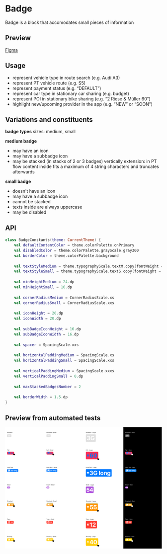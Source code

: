 # Badge

Badge is a block that accomodates small pieces of information


## Preview

[Figma](https://www.figma.com/file/1P6PQxKaqIaLjxxfy1cFtH/MaaS-Design-System?node-id=735%3A11698)


## Usage

- represent vehicle type in route search (e.g. Audi A3)
- represent PT vehicle route (e.g. S5)
- represent payment status (e.g. “DEFAULT”)
- represent car type in stationary car sharing (e.g. budget)
- represent POI in stationary bike sharing (e.g. “2 Riese & Müller 60”)
- highlight new/upcoming provider in the app (e.g. “NEW” or “SOON”)



## Variations and constituents

**badge types**
sizes: medium, small

**medium badge**
- may have an icon
- may have a subbadge icon
- may be stacked (in stacks of 2 or 3 badges) vertically
extension: in PT flow content inside fits a maximum of 4 string characters and truncates afterwards

**small badge**
- doesn't have an icon
- may have a subbadge icon
- cannot be stacked
- texts inside are always uppercase
- may be disabled



## API

[embedmd]:# (../../common/core/src/commonMain/kotlin/com/trafi/ui/component/internal/BadgeConstants.kt kotlin /class / $)
```kotlin
class BadgeConstants(theme: CurrentTheme) {
    val defaultContentColor = theme.colorPalette.onPrimary
    val disabledColor = theme.colorPalette.grayScale.gray300
    val borderColor = theme.colorPalette.background

    val textStyleMedium = theme.typographyScale.textM.copy(fontWeight = Bold)
    val textStyleSmall = theme.typographyScale.textS.copy(fontWeight = Bold)

    val minHeightMedium = 24.dp
    val minHeightSmall = 16.dp

    val cornerRadiusMedium = CornerRadiusScale.xs
    val cornerRadiusSmall = CornerRadiusScale.xxs

    val iconHeight = 20.dp
    val iconWidth = 20.dp

    val subBadgeIconHeight = 16.dp
    val subBadgeIconWidth = 16.dp

    val spacer = SpacingScale.xxs

    val horizontalPaddingMedium = SpacingScale.xs
    val horizontalPaddingSmall = SpacingScale.xxs

    val verticalPaddingMedium = SpacingScale.xxxs
    val verticalPaddingSmall = 0.dp

    val maxStackedBadgesNumber = 2

    val borderWidth = 1.5.dp
}
```
## Preview from automated tests
![Badge](../../ios/Tests/MaasTests/__Snapshots__/Components/Badge.2x.png)
